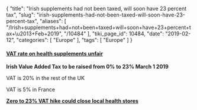 {
    "title": "Irish supplements had not been taxed, will soon have 23 percent tax",
    "slug": "irish-supplements-had-not-been-taxed-will-soon-have-23-percent-tax",
    "aliases": [
        "/Irish+supplements+had+not+been+taxed+will+soon+have+23+percent+tax+\u2013+Feb+2019",
        "/10484"
    ],
    "tiki_page_id": 10484,
    "date": "2019-02-12",
    "categories": [
        "Europe"
    ],
    "tags": [
        "Europe"
    ]
}


#### [VAT rate on health supplements unfair](https://www.irishtimes.com/opinion/letters/vat-rate-on-health-supplements-unfair-1.3790135)

 **Irish Value Added Tax to be raised from 0% to 23% March 1 2019** 

VAT is 20% in the rest of the UK

VAT is 5% in France

 **[Zero to 23% VAT hike could close local health stores](https://www.wexfordpeople.ie/news/zero-to-23-vat-hike-could-close-local-health-stores-37806027.html)** 

<!-- ~tc~ (alias(UK tax on supplements to be 23 percent, UK tax on food 0 percent – Feb 2019)) ~/tc~ -->

<!-- ~tc~ (alias(UK supplements had not been taxed, will soon have 23 percent tax – Feb 2019)) ~/tc~ -->